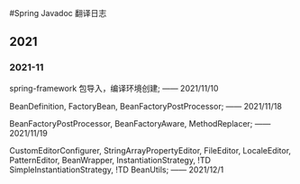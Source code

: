 #Spring Javadoc 翻译日志 
## 2021 
### 2021-11
spring-framework 包导入，编译环境创建; —— 2021/11/10  
  
BeanDefinition, FactoryBean, BeanFactoryPostProcessor; —— 2021/11/18  
  
BeanFactoryPostProcessor, BeanFactoryAware, MethodReplacer; —— 2021/11/19  
  
CustomEditorConfigurer, StringArrayPropertyEditor, FileEditor, LocaleEditor, PatternEditor,
BeanWrapper, InstantiationStrategy, !TD SimpleInstantiationStrategy, !TD BeanUtils; —— 2021/12/1
